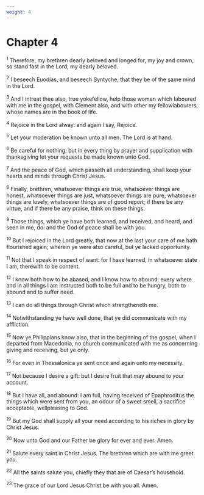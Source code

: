 ```yaml
---
weight: 4
---
```


# Chapter 4

<sup>1</sup> Therefore, my brethren dearly beloved and longed for, my joy and crown, so stand fast in the Lord, my dearly beloved. 

<sup>2</sup> I beseech Euodias, and beseech Syntyche, that they be of the same mind in the Lord. 

<sup>3</sup> And I intreat thee also, true yokefellow, help those women which laboured with me in the gospel, with Clement also, and with other my fellowlabourers, whose names are in the book of life. 

<sup>4</sup> Rejoice in the Lord alway: and again I say, Rejoice. 

<sup>5</sup> Let your moderation be known unto all men. The Lord is at hand. 

<sup>6</sup> Be careful for nothing; but in every thing by prayer and supplication with thanksgiving let your requests be made known unto God. 

<sup>7</sup> And the peace of God, which passeth all understanding, shall keep your hearts and minds through Christ Jesus. 

<sup>8</sup> Finally, brethren, whatsoever things are true, whatsoever things are honest, whatsoever things are just, whatsoever things are pure, whatsoever things are lovely, whatsoever things are of good report; if there be any virtue, and if there be any praise, think on these things. 

<sup>9</sup> Those things, which ye have both learned, and received, and heard, and seen in me, do: and the God of peace shall be with you. 

<sup>10</sup> But I rejoiced in the Lord greatly, that now at the last your care of me hath flourished again; wherein ye were also careful, but ye lacked opportunity. 

<sup>11</sup> Not that I speak in respect of want: for I have learned, in whatsoever state I am, therewith to be content. 

<sup>12</sup> I know both how to be abased, and I know how to abound: every where and in all things I am instructed both to be full and to be hungry, both to abound and to suffer need. 

<sup>13</sup> I can do all things through Christ which strengtheneth me. 

<sup>14</sup> Notwithstanding ye have well done, that ye did communicate with my affliction. 

<sup>15</sup> Now ye Philippians know also, that in the beginning of the gospel, when I departed from Macedonia, no church communicated with me as concerning giving and receiving, but ye only. 

<sup>16</sup> For even in Thessalonica ye sent once and again unto my necessity. 

<sup>17</sup> Not because I desire a gift: but I desire fruit that may abound to your account. 

<sup>18</sup> But I have all, and abound: I am full, having received of Epaphroditus the things which were sent from you, an odour of a sweet smell, a sacrifice acceptable, wellpleasing to God. 

<sup>19</sup> But my God shall supply all your need according to his riches in glory by Christ Jesus. 

<sup>20</sup> Now unto God and our Father be glory for ever and ever. Amen. 

<sup>21</sup> Salute every saint in Christ Jesus. The brethren which are with me greet you. 

<sup>22</sup> All the saints salute you, chiefly they that are of Caesar’s household. 

<sup>23</sup> The grace of our Lord Jesus Christ be with you all. Amen. 


